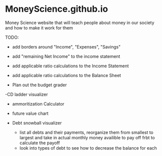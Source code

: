 # MoneyScience.github.io
Money Science website that will teach people about money in our society and how to make it work for them


TODO:
- add borders around "Income", "Expenses", "Savings"
- add "remaining Net Income" to the income statement

- add applicable ratio calculations to the Income Statement
- add applicable ratio calculations to the Balance Sheet

- Plan out the budget grader

-CD ladder visualizer
- ammoritization Calculator
- future value chart

- Debt snowball visualizer
    - list all debts and their payments, reorganize them from smallest to largest and take in actual monthly money availible to pay off frbt to calculate the payoff
    - look into types of debt to see how to decrease the balance for each
